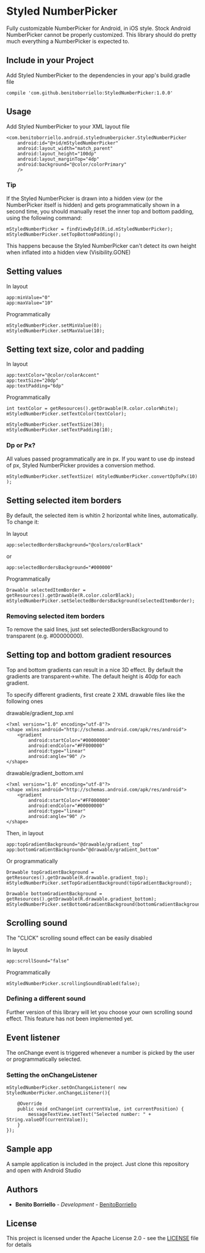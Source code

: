 # Styled NumberPicker

Fully customizable NumberPicker for Android, in iOS style.
Stock Android NumberPicker cannot be properly customized. This library should do pretty much everything a NumberPicker is expected to.

## Include in your Project

Add Styled NumberPicker to the dependencies in your app's build.gradle file

```
compile 'com.github.benitoborriello:StyledNumberPicker:1.0.0'
```

## Usage

Add Styled NumberPicker to your XML layout file

```
<com.benitoborriello.android.stylednumberpicker.StyledNumberPicker
	android:id="@+id/mStyledNumberPicker"
	android:layout_width="match_parent"
	android:layout_height="100dp"
	android:layout_marginTop="4dp"
	android:background="@color/colorPrimary"
	/>
```

### Tip

If the Styled NumberPicker is drawn into a hidden view (or the NumberPicker itself is hidden) and gets programmatically shown in a second time, you should manually reset the inner top and bottom padding, using the following command:

```
mStyledNumberPicker = findViewById(R.id.mStyledNumberPicker);
mStyledNumberPicker.setTopBottomPadding();
```

This happens because the Styled NumberPicker can't detect its own height when inflated into a hidden view (Visibility.GONE)

## Setting values

In layout

```
app:minValue="0"
app:maxValue="10"
```

Programmatically

```
mStyledNumberPicker.setMinValue(0);
mStyledNumberPicker.setMaxValue(10);
```

## Setting text size, color and padding

In layout

```
app:textColor="@color/colorAccent"
app:textSize="20dp"
app:textPadding="6dp"
```

Programmatically

```
int textColor = getResources().getDrawable(R.color.colorWhite);
mStyledNumberPicker.setTextColor(textColor);

mStyledNumberPicker.setTextSize(30);
mStyledNumberPicker.setTextPadding(10);
```

### Dp or Px?

All values passed programmatically are in px. If you want to use dp instead of px, Styled NumberPicker provides a conversion method.

```
mStyledNumberPicker.setTextSize( mStyledNumberPicker.convertDpToPx(10) );
```


## Setting selected item borders

By default, the selected item is whitin 2 horizontal white lines, automatically. To change it:

In layout

```
app:selectedBordersBackground="@colors/colorBlack"
```

or

```
app:selectedBordersBackground="#000000"
```

Programmatically

```
Drawable selectedItemBorder = getResources().getDrawable(R.color.colorBlack);
mStyledNumberPicker.setSelectedBordersBackground(selectedItemBorder);
```

### Removing selected item borders

To remove the said lines, just set selectedBordersBackground to transparent (e.g. #00000000).


## Setting top and bottom gradient resources

Top and bottom gradients can result in a nice 3D effect. By default the gradients are transparent->white. The default height is 40dp for each gradient.

To specify different gradients, first create 2 XML drawable files like the following ones

drawable/gradient_top.xml
```
<?xml version="1.0" encoding="utf-8"?>
<shape xmlns:android="http://schemas.android.com/apk/res/android">
    <gradient
        android:startColor="#00000000"
        android:endColor="#FF000000"
        android:type="linear"
        android:angle="90" />
</shape>
```

drawable/gradient_bottom.xml
```
<?xml version="1.0" encoding="utf-8"?>
<shape xmlns:android="http://schemas.android.com/apk/res/android">
    <gradient
        android:startColor="#FF000000"
        android:endColor="#00000000"
        android:type="linear"
        android:angle="90" />
</shape>
```

Then, in layout

```
app:topGradientBackground="@drawable/gradient_top"
app:bottomGradientBackground="@drawable/gradient_bottom"
```

Or programmatically

```
Drawable topGradientBackground = getResources().getDrawable(R.drawable.gradient_top);
mStyledNumberPicker.setTopGradientBackground(topGradientBackground);

Drawable bottomGradientBackground = getResources().getDrawable(R.drawable.gradient_bottom);
mStyledNumberPicker.setBottomGradientBackground(bottomGradientBackground);
```

## Scrolling sound

The "CLICK" scrolling sound effect can be easily disabled

In layout

```
app:scrollSound="false"
```

Programmatically

```
mStyledNumberPicker.scrollingSoundEnabled(false);
```

### Defining a different sound

Further version of this library will let you choose your own scrolling sound effect. This feature has not been implemented yet.

## Event listener

The onChange event is triggered whenever a number is picked by the user or programmatically selected.

### Setting the onChangeListener

```
mStyledNumberPicker.setOnChangeListener( new StyledNumberPicker.onChangeListener(){

	@Override
	public void onChange(int currentValue, int currentPosition) {
		messageTextView.setText("Selected number: " + String.valueOf(currentValue));
	}
});
```

## Sample app

A sample application is included in the project. Just clone this repository and open with Android Studio

## Authors

* **Benito Borriello** - *Development* - [BenitoBorriello](https://github.com/benitoborriello)

## License

This project is licensed under the Apache License 2.0 - see the [LICENSE](LICENSE) file for details

